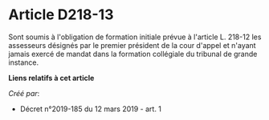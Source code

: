 # Article D218-13

Sont soumis à l'obligation de formation initiale prévue à l'article L. 218-12 les assesseurs désignés par le premier
président de la cour d'appel et n'ayant jamais exercé de mandat dans la formation collégiale du tribunal de grande instance.

**Liens relatifs à cet article**

_Créé par_:

  - Décret n°2019-185 du 12 mars 2019 - art. 1
